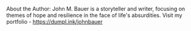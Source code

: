 About the Author:
John M. Bauer is a storyteller and writer, focusing on themes of hope and resilience in the face of life's absurdities. Visit my portfolio - https://dumpl.ink/johnbauer
